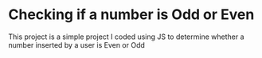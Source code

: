 # Checking if a number is Odd or Even
This project is a simple project I coded using JS to determine whether a number inserted by a user is Even or Odd
